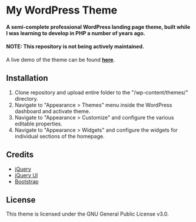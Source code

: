 # My WordPress Theme

#### A semi-complete professional WordPress landing page theme, built while I was learning to develop in PHP a number of years ago.

#### NOTE: This repository is not being actively maintained.

A live demo of the theme can be found [**here**](https://kasparlee.com/portfolio/mytheme/).



## Installation

1. Clone repository and upload entire folder to the "/wp-content/themes/" directory.
2. Navigate to "Appearance > Themes" menu inside the WordPress dashboard and activate theme.
3. Navigate to "Appearance > Customize" and configure the various editable properties.
4. Navigate to "Appearance > Widgets" and configure the widgets for individual sections of the homepage.



## Credits

- [jQuery](https://jquery.com/)
- [jQuery UI](https://jqueryui.com/)
- [Bootstrap](https://getbootstrap.com/)



## License

This theme is licensed under the GNU General Public License v3.0.